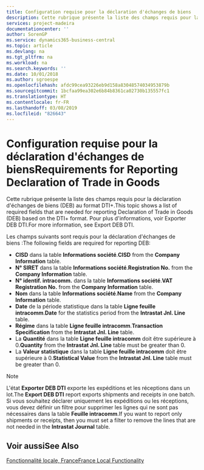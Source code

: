 ```yaml
---
title: Configuration requise pour la déclaration d'échanges de biens
description: Cette rubrique présente la liste des champs requis pour la déclaration d'échanges de biens (DEB) au format DTI+.
services: project-madeira
documentationcenter: ''
author: SorenGP
ms.service: dynamics365-business-central
ms.topic: article
ms.devlang: na
ms.tgt_pltfrm: na
ms.workload: na
ms.search.keywords: ''
ms.date: 10/01/2018
ms.author: sgroespe
ms.openlocfilehash: afdc99cea93226eb9d158a83048574034953879b
ms.sourcegitcommit: 1bcfaa99ea302e6b84b8361ca02730b135557fc1
ms.translationtype: HT
ms.contentlocale: fr-FR
ms.lasthandoff: 03/08/2019
ms.locfileid: "826643"
---
```

# <a name="requirements-for-reporting-declaration-of-trade-in-goods"></a><span data-ttu-id="0cf7f-103">Configuration requise pour la déclaration d'échanges de biens</span><span class="sxs-lookup"><span data-stu-id="0cf7f-103">Requirements for Reporting Declaration of Trade in Goods</span></span>
<span data-ttu-id="0cf7f-104">Cette rubrique présente la liste des champs requis pour la déclaration d'échanges de biens (DEB) au format DTI+.</span><span class="sxs-lookup"><span data-stu-id="0cf7f-104">This topic shows a list of required fields that are needed for reporting Declaration of Trade in Goods (DEB) based on the DTI+ format.</span></span> <span data-ttu-id="0cf7f-105">Pour plus d'informations, voir Exporter DEB DTI.</span><span class="sxs-lookup"><span data-stu-id="0cf7f-105">For more information, see Export DEB DTI.</span></span>  

<span data-ttu-id="0cf7f-106">Les champs suivants sont requis pour la déclaration d'échanges de biens :</span><span class="sxs-lookup"><span data-stu-id="0cf7f-106">The following fields are required for reporting DEB:</span></span>  

- <span data-ttu-id="0cf7f-107">**CISD** dans la table **Informations société**.</span><span class="sxs-lookup"><span data-stu-id="0cf7f-107">**CISD** from the **Company Information** table.</span></span>  
- <span data-ttu-id="0cf7f-108">**N° SIRET** dans la table **Informations société**.</span><span class="sxs-lookup"><span data-stu-id="0cf7f-108">**Registration No.** from the **Company Information** table.</span></span>  
- <span data-ttu-id="0cf7f-109">**N° identif. intracomm.** dans la table **Informations société**.</span><span class="sxs-lookup"><span data-stu-id="0cf7f-109">**VAT Registration No.** from the **Company Information** table.</span></span>  
- <span data-ttu-id="0cf7f-110">**Nom** dans la table **Informations société**.</span><span class="sxs-lookup"><span data-stu-id="0cf7f-110">**Name** from the **Company Information** table.</span></span>  
- <span data-ttu-id="0cf7f-111">**Date** de la période statistique dans la table **Ligne feuille intracomm**.</span><span class="sxs-lookup"><span data-stu-id="0cf7f-111">**Date** for the statistics period from the **Intrastat Jnl. Line** table.</span></span>  
- <span data-ttu-id="0cf7f-112">**Régime** dans la table **Ligne feuille intracomm**.</span><span class="sxs-lookup"><span data-stu-id="0cf7f-112">**Transaction Specification** from the **Intrastat Jnl. Line** table.</span></span>  
- <span data-ttu-id="0cf7f-113">La **Quantité** dans la table **Ligne feuille intracomm** doit être supérieure à 0.</span><span class="sxs-lookup"><span data-stu-id="0cf7f-113">**Quantity** from the **Intrastat Jnl. Line** table must be greater than 0.</span></span>  
- <span data-ttu-id="0cf7f-114">La **Valeur statistique** dans la table **Ligne feuille intracomm** doit être supérieure à 0.</span><span class="sxs-lookup"><span data-stu-id="0cf7f-114">**Statistical Value** from the **Intrastat Jnl. Line** table must be greater than 0.</span></span>  

> [!NOTE]  
>  <span data-ttu-id="0cf7f-115">L'état **Exporter DEB DTI** exporte les expéditions et les réceptions dans un lot.</span><span class="sxs-lookup"><span data-stu-id="0cf7f-115">The **Export DEB DTI** report exports shipments and receipts in one batch.</span></span> <span data-ttu-id="0cf7f-116">Si vous souhaitez déclarer uniquement les expéditions ou les réceptions, vous devez définir un filtre pour supprimer les lignes qui ne sont pas nécessaires dans la table **Feuille intracomm**.</span><span class="sxs-lookup"><span data-stu-id="0cf7f-116">If you want to report only shipments or receipts, then you must set a filter to remove the lines that are not needed in the **Intrastat Journal** table.</span></span>  

## <a name="see-also"></a><span data-ttu-id="0cf7f-117">Voir aussi</span><span class="sxs-lookup"><span data-stu-id="0cf7f-117">See Also</span></span>  
[<span data-ttu-id="0cf7f-118">Fonctionnalité locale, France</span><span class="sxs-lookup"><span data-stu-id="0cf7f-118">France Local Functionality</span></span>](france-local-functionality.md)
